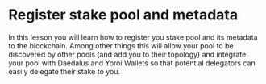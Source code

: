# Register stake pool and metadata

In this lesson you will learn how to register you stake pool and its metadata to the blockchain. Among other things this will allow your pool to be discovered by other pools \(and add you to their topology\) and integrate your pool with Daedalus and Yoroi Wallets so that potential delegators can easily delegate their stake to you. 

